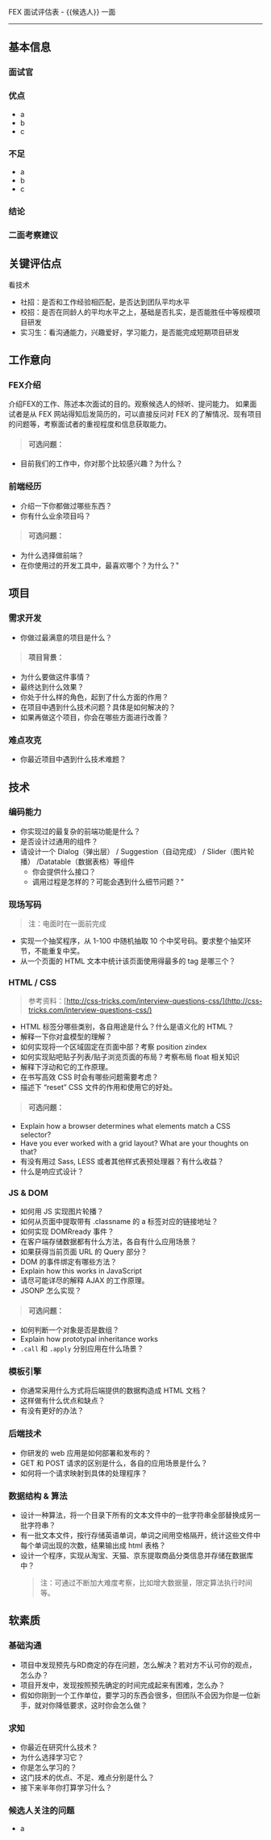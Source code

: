FEX 面试评估表 - {{候选人}} 一面

---

## 基本信息

### 面试官

<!-- 面试官姓名 面试时间 -->

### 优点

* a
* b
* c

### 不足

* a
* b
* c

### 结论

<!-- <span style="color: red">Pass/Fail</span> T* (能力和***相当) -->

### 二面考察建议

<!-- 如果 Fail 了，就不要填了 -->

## 关键评估点

看技术

* 社招：是否和工作经验相匹配，是否达到团队平均水平
* 校招：是否在同龄人的平均水平之上，基础是否扎实，是否能胜任中等规模项目研发
* 实习生：看沟通能力，兴趣爱好，学习能力，是否能完成短期项目研发

## 工作意向

### FEX介绍

  介绍FEX的工作、陈述本次面试的目的。观察候选人的倾听、提问能力。
  如果面试者是从 FEX 网站得知后发简历的，可以直接反问对 FEX 的了解情况、现有项目的问题等，考察面试者的重视程度和信息获取能力。

>#### 可选问题：

* 目前我们的工作中，你对那个比较感兴趣？为什么？

### 前端经历

* 介绍一下你都做过哪些东西？
* 你有什么业余项目吗？

>#### 可选问题：

* 为什么选择做前端？
* 在你使用过的开发工具中，最喜欢哪个？为什么？"
			
## 项目

### 需求开发

* 你做过最满意的项目是什么？

>#### 项目背景：
* 为什么要做这件事情？
* 最终达到什么效果？
* 你处于什么样的角色，起到了什么方面的作用？
* 在项目中遇到什么技术问题？具体是如何解决的？
* 如果再做这个项目，你会在哪些方面进行改善？

### 难点攻克

* 你最近项目中遇到什么技术难题？
			
## 技术

### 编码能力

* 你实现过的最复杂的前端功能是什么？
* 是否设计过通用的组件？
* 请设计一个 Dialog（弹出层） / Suggestion（自动完成） / Slider（图片轮播） /Datatable（数据表格）等组件
    * 你会提供什么接口？
    * 调用过程是怎样的？可能会遇到什么细节问题？"

### 现场写码

>注：电面时在一面前完成

* 实现一个抽奖程序，从 1-100 中随机抽取 10 个中奖号码。要求整个抽奖环节，不能重复中奖。
* 从一个页面的 HTML 文本中统计该页面使用得最多的 tag 是哪三个？

### HTML / CSS

>参考资料：[http://css-tricks.com/interview-questions-css/](http://css-tricks.com/interview-questions-css/)

* HTML 标签分哪些类别，各自用途是什么？什么是语义化的 HTML？
* 解释一下你对盒模型的理解？
* 如何实现将一个区域固定在页面中部？考察 position zindex
* 如何实现贴吧贴子列表/贴子浏览页面的布局？考察布局 float 相关知识
* 解释下浮动和它的工作原理。
* 在书写高效 CSS 时会有哪些问题需要考虑？
* 描述下 “reset” CSS 文件的作用和使用它的好处。

>#### 可选问题：

* Explain how a browser determines what elements match a CSS selector?
* Have you ever worked with a grid layout? What are your thoughts on that?
* 有没有用过 Sass, LESS 或者其他样式表预处理器？有什么收益？
* 什么是响应式设计？

### JS & DOM

* 如何用 JS 实现图片轮播？
* 如何从页面中提取带有 .classname 的 a 标签对应的链接地址？
* 如何实现 DOMRready 事件？
* 在客户端存储数据都有什么方法，各自有什么应用场景？
* 如果获得当前页面 URL 的 Query 部分？
* DOM 的事件绑定有哪些方法？
* Explain how this works in JavaScript
* 请尽可能详尽的解释 AJAX 的工作原理。
* JSONP 怎么实现？

>#### 可选问题：

* 如何判断一个对象是否是数组？
* Explain how prototypal inheritance works
* `.call` 和 `.apply` 分别应用在什么场景？

### 模板引擎

* 你通常采用什么方式将后端提供的数据构造成 HTML 文档？
* 这样做有什么优点和缺点？
* 有没有更好的办法？

### 后端技术

* 你研发的 web 应用是如何部署和发布的？
* GET 和 POST 请求的区别是什么，各自的应用场景是什么？
* 如何将一个请求映射到具体的处理程序？

### 数据结构 & 算法

<!-- 随机选一个 -->

* 设计一种算法，将一个目录下所有的文本文件中的一批字符串全部替换成另一批字符串？
* 有一批文本文件，按行存储英语单词，单词之间用空格隔开，统计这些文件中每个单词出现的次数，结果输出成 html 表格？
* 设计一个程序，实现从淘宝、天猫、京东提取商品分类信息并存储在数据库中？
    >注：可通过不断加大难度考察，比如增大数据量，限定算法执行时间等。
			
## 软素质

### 基础沟通

<!-- 在面试过程中注意考察：逻辑性、理解能力、陈述能力。 -->

* 项目中发现预先与RD商定的存在问题，怎么解决？若对方不认可你的观点，怎么办？
* 项目开发中，发现按照预先确定的时间完成起来有困难，怎么办？
* 假如你刚到一个工作单位，要学习的东西会很多，但团队不会因为你是一位新手，就对你降低要求，这时你会怎么做？

### 求知

* 你最近在研究什么技术？
* 为什么选择学习它？
* 你是怎么学习的？
* 这门技术的优点、不足、难点分别是什么？
* 接下来半年你打算学习什么？

### 候选人关注的问题

* a
